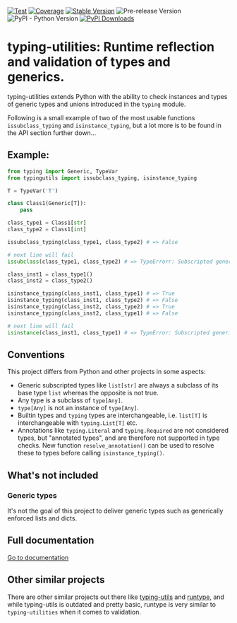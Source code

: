 [![Test](https://github.com/apmadsen/typing-utilities/actions/workflows/python-test.yml/badge.svg)](https://github.com/apmadsen/typing-utilities/actions/workflows/python-test.yml)
[![Coverage](https://github.com/apmadsen/typing-utilities/actions/workflows/python-test-coverage.yml/badge.svg)](https://github.com/apmadsen/typing-utilities/actions/workflows/python-test-coverage.yml)
[![Stable Version](https://img.shields.io/pypi/v/typing-utilities?label=stable&sort=semver&color=blue)](https://github.com/apmadsen/typing-utilities/releases)
![Pre-release Version](https://img.shields.io/github/v/release/apmadsen/typing-utilities?label=pre-release&include_prereleases&sort=semver&color=blue)
![PyPI - Python Version](https://img.shields.io/pypi/pyversions/typing-utilities)
[![PyPI Downloads](https://static.pepy.tech/badge/typing-utilities/week)](https://pepy.tech/projects/typing-utilities)

# typing-utilities: Runtime reflection and validation of types and generics.

typing-utilities extends Python with the ability to check instances and types of generic types and unions introduced in the `typing` module.

Following is a small example of two of the most usable functions `issubclass_typing` and `isinstance_typing`, but a lot more is to be found in the API section further down...

## Example:

```python
from typing import Generic, TypeVar
from typingutils import issubclass_typing, isinstance_typing

T = TypeVar('T')

class Class1(Generic[T]):
    pass

class_type1 = Class1[str]
class_type2 = Class1[int]

issubclass_typing(class_type1, class_type2) # => False

# next line will fail
issubclass(class_type1, class_type2) # => TypeErrorr: Subscripted generics cannot be used with class and instance checks

class_inst1 = class_type1()
class_inst2 = class_type2()

isinstance_typing(class_inst1, class_type1) # => True
isinstance_typing(class_inst1, class_type2) # => False
isinstance_typing(class_inst2, class_type2) # => True
isinstance_typing(class_inst2, class_type1) # => False

# next line will fail
isinstance(class_inst1, class_type1) # => TypeError: Subscripted generics cannot be used with class and instance checks
```

## Conventions

This project differs from Python and other projects in some aspects:

- Generic subscripted types like `list[str]` are always a subclass of its base type `list` whereas the opposite is not true.
- Any type is a subclass of `type[Any]`.
- `type[Any]` is not an instance of `type[Any]`.
- Builtin types and `typing` types are interchangeable, i.e. `list[T]` is interchangeable with `typing.List[T]` etc.
- Annotations like `typing.Literal` and `typing.Required` are not considered types, but "annotated types", and are therefore not supported in type checks. New function `resolve_annotation()` can be used to resolve these to types before calling `isinstance_typing()`.

## What's not included

### Generic types

It's not the goal of this project to deliver generic types such as generically enforced lists and dicts.

## Full documentation

[Go to documentation](https://github.com/apmadsen/typing-utilities/blob/main/docs/documentation.md)

## Other similar projects

There are other similar projects out there like [typing-utils](https://pypi.org/project/typing-utils/) and [runtype](https://pypi.org/project/runtype/), and while typing-utils is outdated and pretty basic, runtype is very similar to `typing-utilities` when it comes to validation.